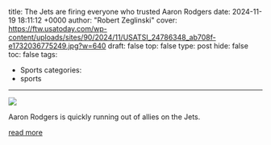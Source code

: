 title: The Jets are firing everyone who trusted Aaron Rodgers
date: 2024-11-19 18:11:12 +0000
author: "Robert Zeglinski"
cover: https://ftw.usatoday.com/wp-content/uploads/sites/90/2024/11/USATSI_24786348_ab708f-e1732036775249.jpg?w=640
draft: false
top: false
type: post
hide: false
toc: false
tags:
  - Sports
categories:
  - sports
---

![](https://ftw.usatoday.com/wp-content/uploads/sites/90/2024/11/USATSI_24786348_ab708f-e1732036775249.jpg?w=640)

Aaron Rodgers is quickly running out of allies on the Jets.

[read more](https://ftw.usatoday.com/2024/11/jets-fire-joe-douglas-trust-aaron-rodgers)
